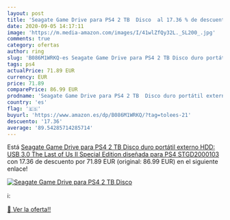 ```yaml
---
layout: post
title: 'Seagate Game Drive para PS4 2 TB  Disco  al 17.36 % de descuento'
date: 2020-09-05 14:17:11
image: 'https://m.media-amazon.com/images/I/41wlZfQy32L._SL200_.jpg'
comments: true
category: ofertas
author: ring
slug: 'B086M1WRKQ-es Seagate Game Drive para PS4 2 TB Disco duro portátil...'
tags: ps4
actualPrice: 71.89 EUR
currency: EUR
price: 71.89
comparePrice: 86.99 EUR
prodname: 'Seagate Game Drive para PS4 2 TB  Disco duro portátil externo HDD: USB 3.0  The Last of Us II Special Edition  diseñada para PS4  STGD2000103 '
country: 'es'
flag: '🇪🇸'
buyurl: 'https://www.amazon.es/dp/B086M1WRKQ/?tag=tolees-21'
descuento: '17.36'
average: '89.54285714285714'
---
```


Está [Seagate Game Drive para PS4 2 TB  Disco duro portátil externo HDD: USB 3.0  The Last of Us II Special Edition  diseñada para PS4  STGD2000103 ](https://www.amazon.es/dp/B086M1WRKQ/?tag=tolees-21) con 17.36 de descuento por 71.89 EUR (original: 86.99 EUR) en el siguiente enlace!

[![Seagate Game Drive para PS4 2 TB  Disco ](https://m.media-amazon.com/images/I/41wlZfQy32L._SL200_.jpg)](https://www.amazon.es/dp/B086M1WRKQ/?tag=tolees-21)

ℹ️:


[🛒 Ver la oferta!!](https://www.amazon.es/dp/B086M1WRKQ/?tag=tolees-21)
